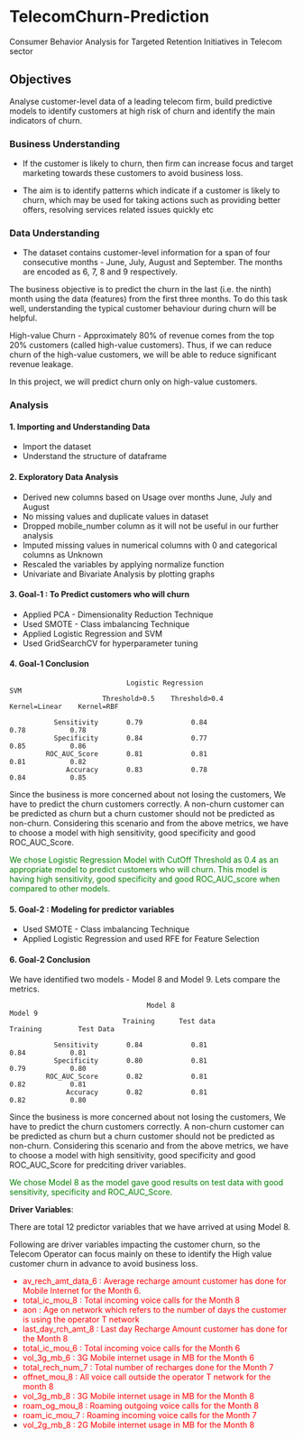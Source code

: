 # TelecomChurn-Prediction
Consumer Behavior Analysis for Targeted Retention Initiatives in Telecom sector

## Objectives 
 Analyse customer-level data of a leading telecom firm, build predictive models to identify customers at high risk of churn and identify the main indicators of churn.
     
### Business Understanding
 - If the customer is likely to churn, then firm can increase focus and target marketing towards these customers to avoid business loss.
 
 - The aim is to identify patterns which indicate if a customer is likely to churn, which may be used for taking actions such as providing better offers, resolving services related issues quickly etc

### Data Understanding
 - The dataset contains customer-level information for a span of four consecutive months - June, July, August and September. The months are encoded as 6, 7, 8 and 9 respectively.
 
The business objective is to predict the churn in the last (i.e. the ninth) month using the data (features) from the first three months. To do this task well, understanding the typical customer behaviour during churn will be helpful.

High-value Churn - Approximately 80% of revenue comes from the top 20% customers (called high-value customers). Thus, if we can reduce churn of the high-value customers, we will be able to reduce significant revenue leakage.

In this project, we will predict churn only on high-value customers.

### Analysis

#### 1. Importing and Understanding Data
 - Import the dataset
 - Understand the structure of dataframe

#### 2. Exploratory Data Analysis
 - Derived new columns based on Usage over months June, July and August
 - No missing values and duplicate values in dataset
 - Dropped mobile_number column as it will not be useful in our further analysis
 - Imputed missing values in numerical columns with 0 and categorical columns as Unknown
 - Rescaled the variables by applying normalize function
 - Univariate and Bivariate Analysis by plotting graphs
 
#### 3. Goal-1 : To Predict customers who will churn
 - Applied PCA - Dimensionality Reduction Technique
 - Used SMOTE - Class imbalancing Technique
 - Applied Logistic Regression and SVM
 - Used GridSearchCV for hyperparameter tuning
 
#### 4. Goal-1 Conclusion
                                 Logistic Regression		                       SVM	
	                       Threshold>0.5	Threshold>0.4	           Kernel=Linear	Kernel=RBF
				
               Sensitivity	     0.79	         0.84	                   0.78	          0.78
               Specificity	     0.84	         0.77	                   0.85	          0.86
             ROC_AUC_Score	     0.81	         0.81	                   0.81	          0.82
                  Accuracy	     0.83	         0.78	                   0.84	          0.85
                  
                  
 Since the business is more concerned about not losing the customers, We have to predict the churn customers correctly. A non-churn customer can be predicted as churn but a churn customer should not be predicted as non-churn. Considering this scenario and from the above metrics, we have to choose a model with high sensitivity, good specificity and good ROC_AUC_Score.
 
<font color='green'>We chose Logistic Regression Model with CutOff Threshold as 0.4 as an appropriate model to predict customers who will churn. This model is having high sensitivity, good specificity and good ROC_AUC_score when compared to other models.</font>

#### 5. Goal-2 : Modeling for predictor variables
 - Used SMOTE - Class imbalancing Technique
 - Applied Logistic Regression and used RFE for Feature Selection

#### 6. Goal-2 Conclusion

We have identified two models - Model 8 and Model 9. Lets compare the metrics.
 
                                      Model 8		                              Model 9	
                                Training 	  Test data	                Training	     Test Data
				
               Sensitivity	     0.84	         0.81	                   0.84	          0.81
               Specificity	     0.80	         0.81	                   0.79	          0.80
             ROC_AUC_Score	     0.82	         0.81	                   0.82	          0.81
                  Accuracy	     0.82	         0.81	                   0.82	          0.80
                  
                  
Since the business is more concerned about not losing the customers, We have to predict the churn customers correctly. A non-churn customer can be predicted as churn but a churn customer should not be predicted as non-churn. Considering this scenario and from the above metrics, we have to choose a model with high sensitivity, good specificity and good ROC_AUC_Score for predciting driver variables.
 
<font color='green'>We chose Model 8 as the model gave good results on test data with good sensitivity, specificity and ROC_AUC_Score.</font>
 
 <b>Driver Variables</b>: 
 
 There are total 12 predictor variables that we have arrived at using Model 8.
 
 Following are driver variables impacting the customer churn, so the Telecom Operator can focus mainly on these to identify the High value customer churn in advance to avoid business loss.
<font color='red'> 

 -  av_rech_amt_data_6 : Average recharge amount customer has done for Mobile Internet for the Month 6.
 -  total_ic_mou_8 : Total incoming voice calls for the Month 8
 -  aon : Age on network which refers to the number of days the customer is using the operator T network
 -  last_day_rch_amt_8 : Last day Recharge Amount customer has done for the Month 8
 -  total_ic_mou_6 : Total incoming voice calls for the Month 6
 -  vol_3g_mb_6 : 3G Mobile internet usage in MB  for the Month 6
 -  total_rech_num_7 : Total number of recharges done for the Month 7
 -  offnet_mou_8 : All voice call outside the operator T network for the month 8
 -  vol_3g_mb_8 : 3G Mobile internet usage in MB  for the Month 8
 -  roam_og_mou_8 : Roaming outgoing voice calls for the Month 8
 -  roam_ic_mou_7 : Roaming incoming voice calls for the Month 7
 -  vol_2g_mb_8 : 2G Mobile internet usage in MB  for the Month 8</font>
